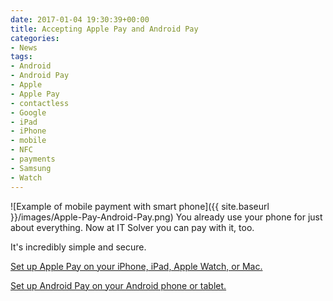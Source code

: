 ```yaml
---
date: 2017-01-04 19:30:39+00:00
title: Accepting Apple Pay and Android Pay
categories:
- News
tags:
- Android
- Android Pay
- Apple
- Apple Pay
- contactless
- Google
- iPad
- iPhone
- mobile
- NFC
- payments
- Samsung
- Watch
---
```

![Example of mobile payment with smart phone]({{ site.baseurl }}/images/Apple-Pay-Android-Pay.png)
You already use your phone for just about everything. Now at IT Solver you can pay with it, too.

It's incredibly simple and secure.

[Set up Apple Pay on your iPhone, iPad, Apple Watch, or Mac.](https://support.apple.com/en-au/HT204506)

[Set up Android Pay on your Android phone or tablet.](https://www.android.com/pay/)

